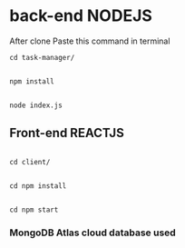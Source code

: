 # back-end NODEJS

After clone
Paste this command in terminal

```
cd task-manager/

```

```

npm install

```

```

node index.js

```

## Front-end REACTJS

```

cd client/

```

```

cd npm install

```

```

cd npm start

```

### MongoDB Atlas cloud database used
